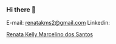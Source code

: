 ### Hi there 👋

E-mail: renatakms2@gmail.com
Linkedin: <div class="badge-base LI-profile-badge" data-locale="pt_BR" data-size="large" data-theme="dark" data-type="HORIZONTAL" data-vanity="renatakmsantos" data-version="v1"><a class="badge-base__link LI-simple-link" href="https://br.linkedin.com/in/renatakmsantos?trk=profile-badge">Renata Kelly Marcelino dos Santos</a></div>
